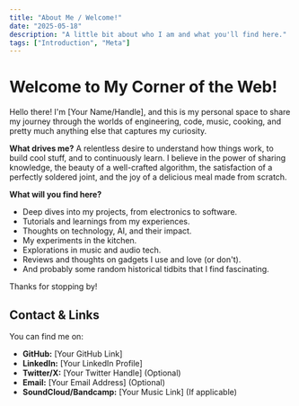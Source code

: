 ```yaml
---
title: "About Me / Welcome!"
date: "2025-05-18"
description: "A little bit about who I am and what you'll find here."
tags: ["Introduction", "Meta"]
---
```


# Welcome to My Corner of the Web!

Hello there! I'm [Your Name/Handle], and this is my personal space to share my journey through the worlds of engineering, code, music, cooking, and pretty much anything else that captures my curiosity.

**What drives me?** A relentless desire to understand how things work, to build cool stuff, and to continuously learn. I believe in the power of sharing knowledge, the beauty of a well-crafted algorithm, the satisfaction of a perfectly soldered joint, and the joy of a delicious meal made from scratch.

**What will you find here?**
*   Deep dives into my projects, from electronics to software.
*   Tutorials and learnings from my experiences.
*   Thoughts on technology, AI, and their impact.
*   My experiments in the kitchen.
*   Explorations in music and audio tech.
*   Reviews and thoughts on gadgets I use and love (or don't).
*   And probably some random historical tidbits that I find fascinating.

Thanks for stopping by!

## Contact & Links

You can find me on:
*   **GitHub:** [Your GitHub Link]
*   **LinkedIn:** [Your LinkedIn Profile]
*   **Twitter/X:** [Your Twitter Handle] (Optional)
*   **Email:** [Your Email Address] (Optional)
*   **SoundCloud/Bandcamp:** [Your Music Link] (If applicable)
